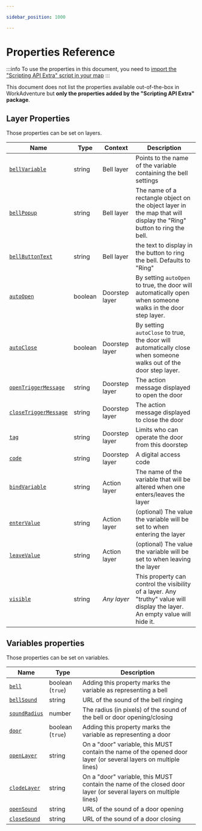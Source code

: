 ```yaml
---

sidebar_position: 1000

---
```


# Properties Reference

:::info
To use the properties in this document, you need to [import the "Scripting API Extra" script in your map](/developer/map-scripting/scripting-api-extra/#importing-the-extended-features)
:::

This document does not list the properties available out-of-the-box in WorkAdventure but **only the properties added
by the "Scripting API Extra" package**.

## Layer Properties

Those properties can be set on layers.

| Name                                                                      | Type    | Context        | Description                                                                                                                  |
|---------------------------------------------------------------------------|---------|----------------|------------------------------------------------------------------------------------------------------------------------------|
| [`bellVariable`](bells#the-bell-display-layer)                         | string  | Bell layer     | Points to the name of the variable containing the bell settings                                                              |
| [`bellPopup`](bells#adding-a-bell-button)                              | string  | Bell layer     | The name of a rectangle object on the object layer in the map that will display the "Ring" button to ring the bell.          |
| [`bellButtonText`](bells#adding-a-bell-button)                         | string  | Bell layer     | the text to display in the button to ring the bell. Defaults to "Ring"                                                       |
| [`autoOpen`](doors#automatically-vs-manually-opening-the-door)         | boolean | Doorstep layer | By setting `autoOpen` to true, the door will automatically open when someone walks in the door step layer.                   |
| [`autoClose`](doors#automatically-vs-manually-opening-the-door)        | boolean | Doorstep layer | By setting `autoClose` to true, the door will automatically close when someone walks out of the door step layer.             |
| [`openTriggerMessage`](doors#configuring-the-openclose-door-message)   | string  | Doorstep layer | The action message displayed to open the door                                                                                |
| [`closeTriggerMessage`](doors#configuring-the-openclose-door-message)  | string  | Doorstep layer | The action message displayed to close the door                                                                               |
| [`tag`](doors#limiting-who-can-openclose-the-door)                     | string  | Doorstep layer | Limits who can operate the door from this doorstep                                                                           |
| [`code`](doors#setting-a-digital-code-access-on-your-door)             | string  | Doorstep layer | A digital access code                                                                                                        |
| [`bindVariable`](generic-action-layers)                                | string  | Action layer   | The name of the variable that will be altered when one enters/leaves the layer                                               |
| [`enterValue`](generic-action-layers)                                  | string  | Action layer   | (optional) The value the variable will be set to when entering the layer                                                     |
| [`leaveValue`](generic-action-layers)                                  | string  | Action layer   | (optional) The value the variable will be set to when leaving the layer                                                      |
| [`visible`](variable-to-property-binding#the-special-visible-property) | string  | *Any layer*    | This property can control the visibility of a layer. Any "truthy" value will display the layer. An empty value will hide it. |

## Variables properties

Those properties can be set on variables.

Name                    |  Type              | Description
------------------------|--------------------|-----------------------
[`bell`](bells#the-bell-variable)               | boolean (`true`)   | Adding this property marks the variable as representing a bell
[`bellSound`](bells#the-bell-variable)          | string             | URL of the sound of the bell ringing
[`soundRadius`](bells#the-bell-variable)        | number             | The radius (in pixels) of the sound of the bell or door opening/closing
[`door`](doors#the-door-variable)               | boolean (`true`)   | Adding this property marks the variable as representing a door
[`openLayer`](doors#the-door-variable)          | string             | On a "door" variable, this MUST contain the name of the opened door layer (or several layers on multiple lines)
[`clodeLayer`](doors#the-door-variable)         | string             | On a "door" variable, this MUST contain the name of the closed door layer (or several layers on multiple lines)
[`openSound`](doors#opening--closing-sound)     | string             | URL of the sound of a door opening
[`closeSound`](doors#opening--closing-sound)    | string             | URL of the sound of a door closing
